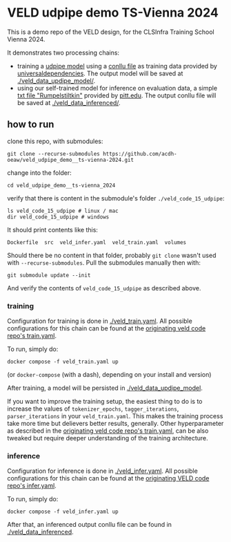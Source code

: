 
# VELD udpipe demo TS-Vienna 2024

This is a demo repo of the VELD design, for the CLSInfra Training School Vienna 2024.

It demonstrates two processing chains: 
- training a [udpipe model](https://lindat.mff.cuni.cz/services/udpipe/) using a [conllu
  file](./veld_data_training/en_ewt-ud.conllu) as training data provided by
[universaldependencies](https://github.com/UniversalDependencies/UD_English-EWT/tree/master). The
output model will be saved at [./veld_data_updipe_model/](./veld_data_updipe_model/).
- using our self-trained model for inference on evaluation data, a simple [txt file
  "Rumpelstiltkin"](./veld_data_eval/rumpelstiltskin.txt) provided by
[pitt.edu](https://sites.pitt.edu/~dash/grimm055.html). The output conllu file will be saved at
[./veld_data_inferenced/](./veld_data_inferenced/).

## how to run

clone this repo, with submodules:
```
git clone --recurse-submodules https://github.com/acdh-oeaw/veld_udpipe_demo__ts-vienna-2024.git
```

change into the folder:
```
cd veld_udpipe_demo__ts-vienna_2024
```

verify that there is content in the submodule's folder `./veld_code_15_udpipe`:
```
ls veld_code_15_udpipe # linux / mac
dir veld_code_15_udpipe # windows
```

It should print contents like this:
```
Dockerfile  src  veld_infer.yaml  veld_train.yaml  volumes
```

Should there be no content in that folder, probably `git clone` wasn't used with `--recurse-submodules`. Pull the submodules manually then with:
```
git submodule update --init
```
And verify the contents of `veld_code_15_udpipe` as described above.


### training

Configuration for training is done in [./veld_train.yaml](./veld_train.yaml). All possible
configurations for this chain can be found at the [originating veld code repo's train.yaml](https://github.com/acdh-oeaw/veld_code_15_udpipe/blob/main/veld_train.yaml).

To run, simply do:
```
docker compose -f veld_train.yaml up
```
(or `docker-compose` (with a dash), depending on your install and version)

After training, a model will be persisted in [./veld_data_updipe_model](./veld_data_updipe_model/).

If you want to improve the training setup, the easiest thing to do is to increase the values of `tokenizer_epochs`, `tagger_iterations`, `parser_iterations` in your `veld_train.yaml`. This makes the training process take more time but delievers better results, generally. Other hyperparameter as described in the [originating veld code repo's train.yaml](https://github.com/acdh-oeaw/veld_code_15_udpipe/blob/main/veld_train.yaml), can be also tweaked but require deeper understanding of the training architecture.


### inference

Configuration for inference is done in [./veld_infer.yaml](./veld_infer.yaml). All possible
configurations for this chain can be found at the [originating VELD code repo's infer.yaml](https://github.com/acdh-oeaw/veld_code_15_udpipe/blob/main/veld_infer.yaml).

To run, simply do:
```
docker compose -f veld_infer.yaml up
```

After that, an inferenced output conllu file can be found in
[./veld_data_inferenced](./veld_data_inferenced/).

